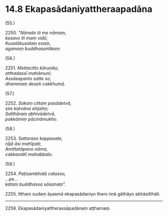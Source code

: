 # 14.8 Ekapasādaniyattheraapadāna

(55.)

2250\. _“Nārado iti me nāmaṃ,_  
_kesavo iti maṃ vidū;_  
_Kusalākusalaṃ esaṃ,_  
_agamaṃ buddhasantikaṃ._  

(56.)

2251\. _Mettacitto kāruṇiko,_  
_atthadassī mahāmuni;_  
_Assāsayanto satte so,_  
_dhammaṃ deseti cakkhumā._  

(57.)

2252\. _Sakaṃ cittaṃ pasādetvā,_  
_sire katvāna añjaliṃ;_  
_Satthāraṃ abhivādetvā,_  
_pakkāmiṃ pācināmukho._  

(58.)

2253\. _Sattarase kappasate,_  
_rājā āsi mahīpati;_  
_Amittatāpano nāma,_  
_cakkavattī mahabbalo._  

(59.)

2254\. _Paṭisambhidā catasso,_  
_…pe…_  
_kataṃ buddhassa sāsanaṃ”._  

2255\. Itthaṃ sudaṃ āyasmā ekapasādaniyo thero imā gāthāyo abhāsitthāti.

---

2256\. Ekapasādaniyattherassāpadānaṃ aṭṭhamaṃ.
